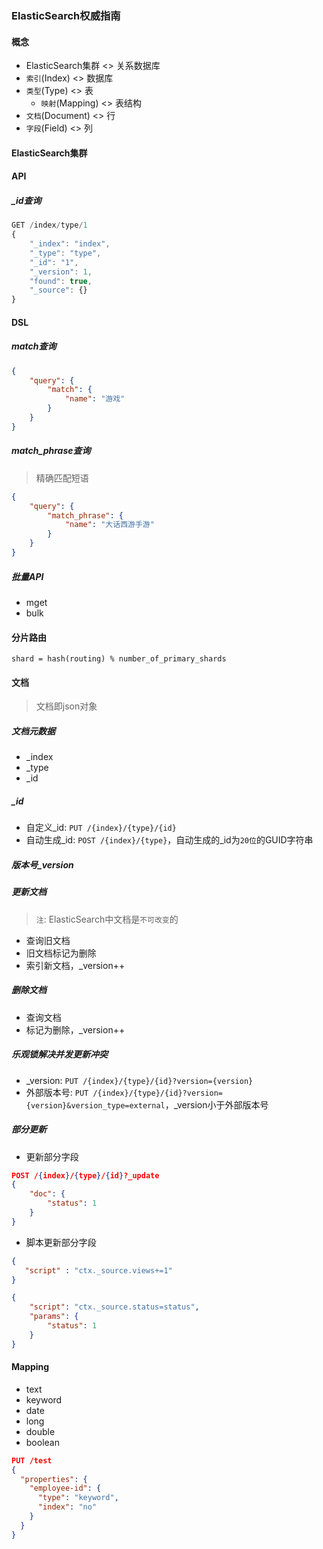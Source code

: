 ### ElasticSearch权威指南

#### 概念

* ElasticSearch集群 <> 关系数据库
* `索引`(Index) <> 数据库
* `类型`(Type) <> 表
    * `映射`(Mapping) <> 表结构
* `文档`(Document) <> 行
* `字段`(Field) <> 列

#### ElasticSearch集群

#### API

##### _id查询

```js
GET /index/type/1
{
    "_index": "index",
    "_type": "type",
    "_id": "1",
    "_version": 1,
    "found": true,
    "_source": {}
}
```

#### DSL

##### match查询

```json
{
    "query": {
        "match": {
            "name": "游戏"
        }
    }
}
```

##### match_phrase查询

> 精确匹配短语

```json
{
    "query": {
        "match_phrase": {
            "name": "大话西游手游"
        }
    }
}
```

##### 批量API

* mget
* bulk

#### 分片路由

`shard = hash(routing) % number_of_primary_shards`

#### 文档

> 文档即json对象

##### 文档元数据

* _index
* _type
* _id

##### _id

* 自定义_id: `PUT /{index}/{type}/{id}`
* 自动生成_id: `POST /{index}/{type}`，自动生成的_id为`20位`的GUID字符串

##### 版本号_version

##### 更新文档

> `注`: ElasticSearch中文档是`不可改变`的

* 查询旧文档
* 旧文档标记为删除
* 索引新文档，_version++

##### 删除文档

* 查询文档
* 标记为删除，_version++

##### 乐观锁解决并发更新冲突

* _version: `PUT /{index}/{type}/{id}?version={version}`
* 外部版本号: `PUT /{index}/{type}/{id}?version={version}&version_type=external`，_version小于外部版本号

##### 部分更新

* 更新部分字段

```json
POST /{index}/{type}/{id}?_update
{
    "doc": {
        "status": 1
    }
}
```

* 脚本更新部分字段

```json
{
   "script" : "ctx._source.views+=1"
}
```

```json
{
    "script": "ctx._source.status=status",
    "params": {
        "status": 1
    }
}
```

#### Mapping

* text
* keyword
* date
* long
* double
* boolean

```json
PUT /test
{
  "properties": {
    "employee-id": {
      "type": "keyword",
      "index": "no"
    }
  }
}
```
